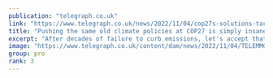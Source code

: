```yaml
---
publication: "telegraph.co.uk"
link: "https://www.telegraph.co.uk/news/2022/11/04/cop27s-solutions-tackle-climate-change-insane/"
title: "Pushing the same old climate policies at COP27 is simply insane"
excerpt: "After decades of failure to curb emissions, let's accept that capitalist investment is not the problem: it's the solution"
image: "https://www.telegraph.co.uk/content/dam/news/2022/11/04/TELEMMGLPICT000314877019_trans_NvBQzQNjv4BqNr7buqbkV04AEATLFYLNjAsIcagKWDTsYii0WZbrxoU.jpeg?impolicy=logo-overlay"
group: pro
rank: 3
---
```

